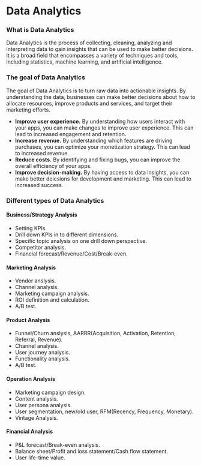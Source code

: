 # Data Analytics


### What is Data Analytics

Data Analytics is the process of collecting, cleaning, analyzing and interpreting data to gain insights that can be used to make better decisions. 
It is a broad field that encompasses a variety of techniques and tools, including statistics, machine learning, and artificial intelligence.

### The goal of Data Analytics

The goal of Data Analytics is to turn raw data into actionable insights. 
By understanding the data, businesses can make better decisions about how to allocate resources, improve products and services, and target their marketing efforts.

- **Improve user experience.** By understanding how users interact with your apps, you can make changes to improve user experience. This can lead to increased engagement and retention.
- **Increase revenue.** By understanding which features are driving purchases, you can optimize your monetization strategy. This can lead to increased revenue.
- **Reduce costs.** By identifying and fixing bugs, you can improve the overall efficiency of your apps.
- **Improve decision-making.** By having access to data insights, you can make better deicsions for development and marketing. This can lead to increased success.

### Different types of Data Analytics

#### Business/Strategy Analysis
- Setting KPIs.
- Drill down KPIs in to different dimensions.
- Specific topic analysis on one drill down perspective.
- Competitor analysis.
- Financial forecast/Revenue/Cost/Break-even.

#### Marketing Analysis
- Vendor anslysis.
- Channel analysis.
- Marketing campaign analysis.
- ROI definition and calculation.
- A/B test.

#### Product Analysis
- Funnel/Churn anslysis, AARRR(Acquisition, Activation, Retention, Referral, Revenue).
- Channel analysis.
- User journey analysis.
- Functionality analysis.
- A/B test.

#### Operation Analysis
- Marketing campaign design.
- Content analysis.
- User persona analysis.
- User segmentation, new/old user, RFM(Recency, Frequency, Monetary).
- Vintage Analysis.

#### Financial Analysis
- P&L forecast/Break-even analysis.
- Balance sheet/Profit and loss statement/Cash flow statement.
- User life-time value.

